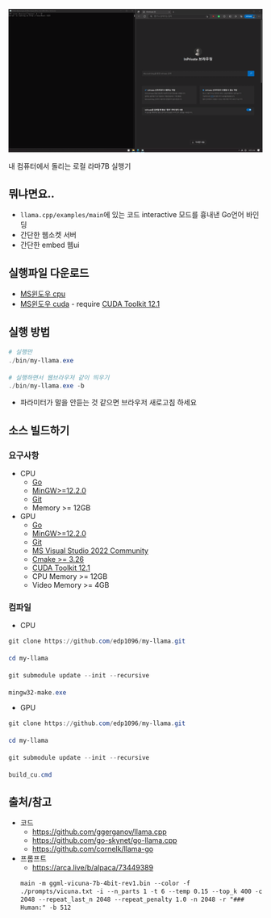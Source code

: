 ![image description](doc/screenshot.gif)

내 컴퓨터에서 돌리는 로컬 라마7B 실행기

## 뭐냐면요..

* `llama.cpp/examples/main`에 있는 코드 interactive 모드를 흉내낸 Go언어 바인딩
* 간단한 웹소켓 서버
* 간단한 embed 웹ui


## 실행파일 다운로드
* [MS윈도우 cpu](https://github.com/edp1096/my-llama/releases/download/v0.1.3/my-llama_cpu.exe)
* [MS윈도우 cuda](https://github.com/edp1096/my-llama/releases/download/v0.1.3/my-llama_cu.zip) - require [CUDA Toolkit 12.1](https://developer.nvidia.com/cuda-downloads?target_os=Windows&target_arch=x86_64)


## 실행 방법
```powershell
# 실행만
./bin/my-llama.exe

# 실행하면서 웹브라우저 같이 띄우기
./bin/my-llama.exe -b
```
* 파라미터가 말을 안듣는 것 같으면 브라우저 새로고침 하세요

## 소스 빌드하기

### 요구사항
* CPU
    * [Go](https://golang.org/dl)
    * [MinGW>=12.2.0](https://github.com/brechtsanders/winlibs_mingw/releases/tag/12.2.0-16.0.0-10.0.0-ucrt-r5)
    * [Git](https://github.com/git-for-windows/git/releases)
    * Memory >= 12GB
* GPU
    * [Go](https://golang.org/dl)
    * [MinGW>=12.2.0](https://github.com/brechtsanders/winlibs_mingw/releases/tag/12.2.0-16.0.0-10.0.0-ucrt-r5)
    * [Git](https://github.com/git-for-windows/git/releases)
    * [MS Visual Studio 2022 Community](https://visualstudio.microsoft.com/vs)
    * [Cmake >= 3.26](https://cmake.org/download)
    * [CUDA Toolkit 12.1](https://developer.nvidia.com/cuda-downloads?target_os=Windows&target_arch=x86_64)
    * CPU Memory >= 12GB
    * Video Memory >= 4GB

### 컴파일
* CPU
```powershell
git clone https://github.com/edp1096/my-llama.git

cd my-llama

git submodule update --init --recursive

mingw32-make.exe
```
* GPU
```powershell
git clone https://github.com/edp1096/my-llama.git

cd my-llama

git submodule update --init --recursive

build_cu.cmd
```


## 출처/참고
* 코드
    * https://github.com/ggerganov/llama.cpp
    * https://github.com/go-skynet/go-llama.cpp
    * https://github.com/cornelk/llama-go
* 프롬프트
    * https://arca.live/b/alpaca/73449389
    ```dos
    main -m ggml-vicuna-7b-4bit-rev1.bin --color -f ./prompts/vicuna.txt -i --n_parts 1 -t 6 --temp 0.15 --top_k 400 -c 2048 --repeat_last_n 2048 --repeat_penalty 1.0 -n 2048 -r "### Human:" -b 512
    ```
